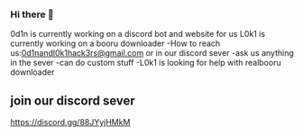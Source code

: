 ### Hi there 👋
  0d1n is currently working on a discord bot and website for us L0k1 is currently working on a booru downloader
 -How to reach us:0d1nandl0k1hack3rs@gmail.com or in our discord sever
 -ask us anything in the sever 
 -can do custom stuff
 -L0k1 is looking for help with realbooru downloader

## join our discord sever
  https://discord.gg/88JYyjHMkM
